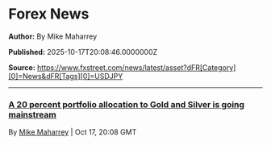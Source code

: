 # Forex News

**Author:** By Mike Maharrey

**Published:** 2025-10-17T20:08:46.0000000Z

**Source:** https://www.fxstreet.com/news/latest/asset?dFR[Category][0]=News&dFR[Tags][0]=USDJPY

---

###  [A 20 percent portfolio allocation to Gold and Silver is going mainstream](https://www.fxstreet.com/analysis/a-20-percent-portfolio-allocation-to-gold-and-silver-is-going-mainstream-202510172008 "A 20 percent portfolio allocation to Gold and Silver is going mainstream")

By [Mike Maharrey](/author/mike-maharrey) | Oct 17, 20:08 GMT
